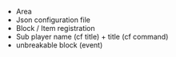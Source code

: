 - Area
- Json configuration file
- Block / Item registration
- Sub player name (cf title) + title (cf command)
- unbreakable block (event)
